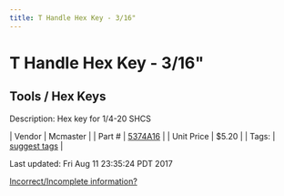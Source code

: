 ```yaml
---
title: T Handle Hex Key - 3/16"
---
```


# T Handle Hex Key - 3/16"
## Tools / Hex Keys
Description: 	Hex key for 1/4-20 SHCS 

| Vendor | Mcmaster | 
| Part # | [5374A16](https://www.mcmaster.com/#5374A16) | 
| Unit Price | $5.20 | 
| Tags: | [suggest tags](https://docs.google.com/forms/d/e/1FAIpQLSeWyY8v3RgOty-MyWmh9U0iivNYN_molChYyS-0U-o-kOAv_g/viewform) | 

Last updated: Fri Aug 11 23:35:24 PDT 2017

 [Incorrect/Incomplete information?](https://docs.google.com/forms/d/e/1FAIpQLSeWyY8v3RgOty-MyWmh9U0iivNYN_molChYyS-0U-o-kOAv_g/viewform)